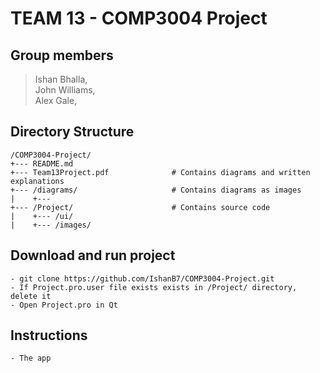 # TEAM 13 - COMP3004 Project 

## Group members

> Ishan Bhalla, <br>
> John Williams, <br>
>Alex Gale,

## Directory Structure

```
/COMP3004-Project/
+--- README.md 
+--- Team13Project.pdf              # Contains diagrams and written explanations
+--- /diagrams/                     # Contains diagrams as images
|    +--- 
+--- /Project/                      # Contains source code
|    +--- /ui/
|    +--- /images/
```

## Download and run project

```
- git clone https://github.com/IshanB7/COMP3004-Project.git
- If Project.pro.user file exists exists in /Project/ directory, delete it
- Open Project.pro in Qt
```

## Instructions
``` 
- The app 
```